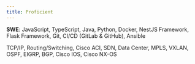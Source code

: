 ```yaml
---
title: Proficient
---
```


**SWE**: JavaScript, TypeScript, Java, Python, Docker, NestJS Framework, Flask Framework, Git, CI/CD (GitLab & GitHub), Ansible

TCP/IP, Routing/Switching, Cisco ACI, SDN, Data Center, MPLS, VXLAN, OSPF, EIGRP, BGP, Cisco IOS, Cisco NX-OS
